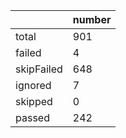 |  | number |
|----| ---- |
| total | 901|
| failed | 4|
| skipFailed | 648|
| ignored | 7|
| skipped | 0|
| passed | 242|

